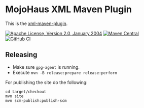 # MojoHaus XML Maven Plugin

This is the [xml-maven-plugin](https://www.mojohaus.org/xml-maven-plugin/).

[![Apache License, Version 2.0, January 2004](https://img.shields.io/github/license/mojohaus/xml-maven-plugin.svg?label=License)](https://www.apache.org/licenses/)
[![Maven Central](https://img.shields.io/maven-central/v/org.codehaus.mojo/xml-maven-plugin.svg?label=Maven%20Central)](https://search.maven.org/artifact/org.codehaus.mojo/xml-maven-plugin)
[![GitHub CI](https://github.com/mojohaus/xml-maven-plugin/actions/workflows/maven.yml/badge.svg)](https://github.com/mojohaus/xml-maven-plugin/actions/workflows/maven.yml)

## Releasing

* Make sure `gpg-agent` is running.
* Execute `mvn -B release:prepare release:perform`

For publishing the site do the following:

```
cd target/checkout
mvn site
mvn scm-publish:publish-scm
```

